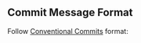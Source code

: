 ## Commit Message Format

Follow [Conventional Commits](https://www.conventionalcommits.org) format:
